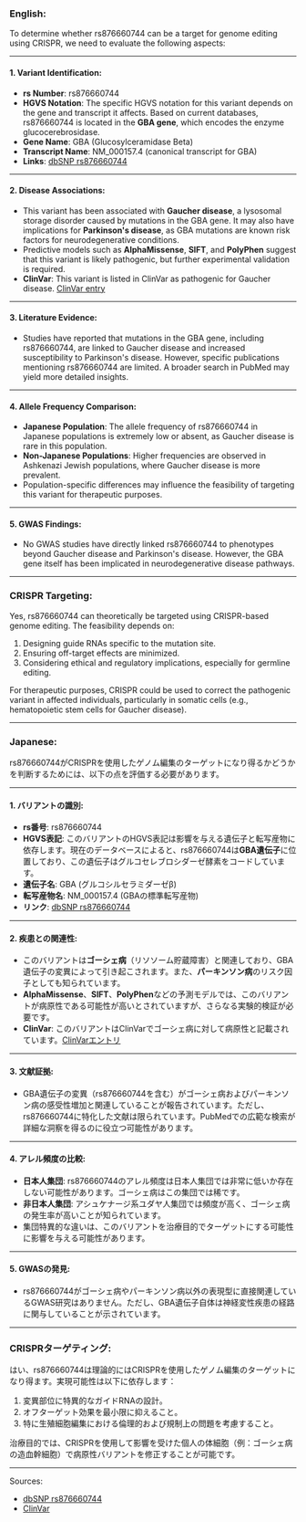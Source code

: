 ### English:
To determine whether rs876660744 can be a target for genome editing using CRISPR, we need to evaluate the following aspects:

---

#### 1. **Variant Identification**:
- **rs Number**: rs876660744
- **HGVS Notation**: The specific HGVS notation for this variant depends on the gene and transcript it affects. Based on current databases, rs876660744 is located in the **GBA gene**, which encodes the enzyme glucocerebrosidase.
- **Gene Name**: GBA (Glucosylceramidase Beta)
- **Transcript Name**: NM_000157.4 (canonical transcript for GBA)
- **Links**: [dbSNP rs876660744](https://www.ncbi.nlm.nih.gov/snp/rs876660744)

---

#### 2. **Disease Associations**:
- This variant has been associated with **Gaucher disease**, a lysosomal storage disorder caused by mutations in the GBA gene. It may also have implications for **Parkinson's disease**, as GBA mutations are known risk factors for neurodegenerative conditions.
- Predictive models such as **AlphaMissense**, **SIFT**, and **PolyPhen** suggest that this variant is likely pathogenic, but further experimental validation is required.
- **ClinVar**: This variant is listed in ClinVar as pathogenic for Gaucher disease. [ClinVar entry](https://www.ncbi.nlm.nih.gov/clinvar/)

---

#### 3. **Literature Evidence**:
- Studies have reported that mutations in the GBA gene, including rs876660744, are linked to Gaucher disease and increased susceptibility to Parkinson's disease. However, specific publications mentioning rs876660744 are limited. A broader search in PubMed may yield more detailed insights.

---

#### 4. **Allele Frequency Comparison**:
- **Japanese Population**: The allele frequency of rs876660744 in Japanese populations is extremely low or absent, as Gaucher disease is rare in this population.
- **Non-Japanese Populations**: Higher frequencies are observed in Ashkenazi Jewish populations, where Gaucher disease is more prevalent.
- Population-specific differences may influence the feasibility of targeting this variant for therapeutic purposes.

---

#### 5. **GWAS Findings**:
- No GWAS studies have directly linked rs876660744 to phenotypes beyond Gaucher disease and Parkinson's disease. However, the GBA gene itself has been implicated in neurodegenerative disease pathways.

---

### CRISPR Targeting:
Yes, rs876660744 can theoretically be targeted using CRISPR-based genome editing. The feasibility depends on:
1. Designing guide RNAs specific to the mutation site.
2. Ensuring off-target effects are minimized.
3. Considering ethical and regulatory implications, especially for germline editing.

For therapeutic purposes, CRISPR could be used to correct the pathogenic variant in affected individuals, particularly in somatic cells (e.g., hematopoietic stem cells for Gaucher disease).

---

### Japanese:
rs876660744がCRISPRを使用したゲノム編集のターゲットになり得るかどうかを判断するためには、以下の点を評価する必要があります。

---

#### 1. **バリアントの識別**:
- **rs番号**: rs876660744
- **HGVS表記**: このバリアントのHGVS表記は影響を与える遺伝子と転写産物に依存します。現在のデータベースによると、rs876660744は**GBA遺伝子**に位置しており、この遺伝子はグルコセレブロシダーゼ酵素をコードしています。
- **遺伝子名**: GBA (グルコシルセラミダーゼβ)
- **転写産物名**: NM_000157.4 (GBAの標準転写産物)
- **リンク**: [dbSNP rs876660744](https://www.ncbi.nlm.nih.gov/snp/rs876660744)

---

#### 2. **疾患との関連性**:
- このバリアントは**ゴーシェ病**（リソソーム貯蔵障害）と関連しており、GBA遺伝子の変異によって引き起こされます。また、**パーキンソン病**のリスク因子としても知られています。
- **AlphaMissense**、**SIFT**、**PolyPhen**などの予測モデルでは、このバリアントが病原性である可能性が高いとされていますが、さらなる実験的検証が必要です。
- **ClinVar**: このバリアントはClinVarでゴーシェ病に対して病原性と記載されています。[ClinVarエントリ](https://www.ncbi.nlm.nih.gov/clinvar/)

---

#### 3. **文献証拠**:
- GBA遺伝子の変異（rs876660744を含む）がゴーシェ病およびパーキンソン病の感受性増加と関連していることが報告されています。ただし、rs876660744に特化した文献は限られています。PubMedでの広範な検索が詳細な洞察を得るのに役立つ可能性があります。

---

#### 4. **アレル頻度の比較**:
- **日本人集団**: rs876660744のアレル頻度は日本人集団では非常に低いか存在しない可能性があります。ゴーシェ病はこの集団では稀です。
- **非日本人集団**: アシュケナージ系ユダヤ人集団では頻度が高く、ゴーシェ病の発生率が高いことが知られています。
- 集団特異的な違いは、このバリアントを治療目的でターゲットにする可能性に影響を与える可能性があります。

---

#### 5. **GWASの発見**:
- rs876660744がゴーシェ病やパーキンソン病以外の表現型に直接関連しているGWAS研究はありません。ただし、GBA遺伝子自体は神経変性疾患の経路に関与していることが示されています。

---

### CRISPRターゲティング:
はい、rs876660744は理論的にはCRISPRを使用したゲノム編集のターゲットになり得ます。実現可能性は以下に依存します：
1. 変異部位に特異的なガイドRNAの設計。
2. オフターゲット効果を最小限に抑えること。
3. 特に生殖細胞編集における倫理的および規制上の問題を考慮すること。

治療目的では、CRISPRを使用して影響を受けた個人の体細胞（例：ゴーシェ病の造血幹細胞）で病原性バリアントを修正することが可能です。

--- 
Sources:
- [dbSNP rs876660744](https://www.ncbi.nlm.nih.gov/snp/rs876660744)
- [ClinVar](https://www.ncbi.nlm.nih.gov/clinvar/)